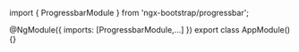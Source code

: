 import { ProgressbarModule } from 'ngx-bootstrap/progressbar';

@NgModule({
  imports: [ProgressbarModule,...]
})
export class AppModule(){}
